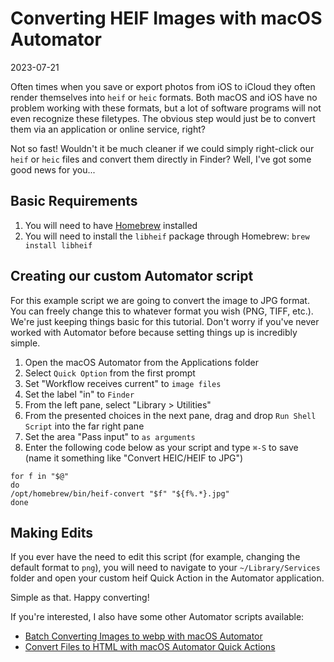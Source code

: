 # Converting HEIF Images with macOS Automator

2023-07-21

Often times when you save or export photos from iOS to iCloud they often render themselves into `heif` or `heic` formats. Both macOS and iOS have no problem working with these formats, but a lot of software programs will not even recognize these filetypes. The obvious step would just be to convert them via an application or online service, right?

Not so fast! Wouldn't it be much cleaner if we could simply right-click our `heif` or `heic` files and convert them directly in Finder? Well, I've got some good news for you...

## Basic Requirements

1. You will need to have [Homebrew](https://homebrew.sh) installed
2. You will need to install the `libheif` package through Homebrew: `brew install libheif`

## Creating our custom Automator script

For this example script we are going to convert the image to JPG format. You can freely change this to whatever format you wish (PNG, TIFF, etc.). We're just keeping things basic for this tutorial. Don't worry if you've never worked with Automator before because setting things up is incredibly simple.

1. Open the macOS Automator from the Applications folder
2. Select `Quick Option` from the first prompt
3. Set "Workflow receives current" to `image files`
4. Set the label "in" to `Finder`
5. From the left pane, select "Library > Utilities"
6. From the presented choices in the next pane, drag and drop `Run Shell Script` into the far right pane
7. Set the area "Pass input" to `as arguments`
8. Enter the following code below as your script and type `⌘-S` to save (name it something like "Convert HEIC/HEIF to JPG")

```
for f in "$@"
do
/opt/homebrew/bin/heif-convert "$f" "${f%.*}.jpg"
done
```

## Making Edits

If you ever have the need to edit this script (for example, changing the default format to `png`), you will need to navigate to your `~/Library/Services` folder and open your custom heif Quick Action in the Automator application. 

Simple as that. Happy converting!

If you're interested, I also have some other Automator scripts available:

- [Batch Converting Images to webp with macOS Automator](/posts/batch-webp-conversion/)
- [Convert Files to HTML with macOS Automator Quick Actions](/posts/macos-convert-to-html/)
